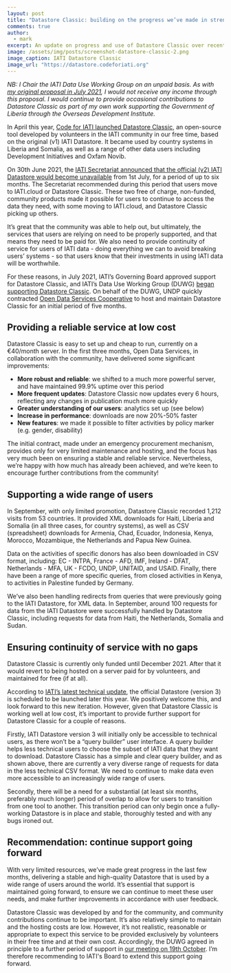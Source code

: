 ```yaml
---
layout: post
title: "Datastore Classic: building on the progress we’ve made in strengthening data use"
comments: true
author:
  - mark
excerpt: An update on progress and use of Datastore Classic over recent months, and a recommendation to continue support in the coming year.
image: /assets/img/posts/screenshot-datastore-classic-2.png
image_caption: IATI Datastore Classic
image_url: "https://datastore.codeforiati.org"
---
```


_NB: I Chair the IATI Data Use Working Group on an unpaid basis. As with [my original proposal in July 2021](https://iaticonnect.org/discussion/datastore-outage-duwg), I would not receive any income through this proposal. I would continue to provide occasional contributions to Datastore Classic as part of my own work supporting the Government of Liberia through the Overseas Development Institute._


In April this year, [Code for IATI launched Datastore Classic](https://codeforiati.org/blog/2021/04/08/datastore-classic/), an open-source tool developed by volunteers in the IATI community in our free time, based on the original (v1) IATI Datastore. It became used by country systems in Liberia and Somalia, as well as a range of other data users including Development Initiatives and Oxfam Novib.

On 30th June 2021, the [IATI Secretariat announced that the official (v2) IATI Datastore would become unavailable](https://iatistandard.org/en/news/technical-notice-2-iatis-datastore-to-be-integrated-in-new-unified-single-platform/) from 1st July, for a period of up to six months. The Secretariat recommended during this period that users move to IATI.cloud or Datastore Classic. These two free of charge, non-funded, community products made it possible for users to continue to access the data they need, with some moving to IATI.cloud, and Datastore Classic picking up others.

It’s great that the community was able to help out, but ultimately, the services that users are relying on need to be properly supported, and that means they need to be paid for. We also need to provide continuity of service for users of IATI data - doing everything we can to avoid breaking users’ systems - so that users know that their investments in using IATI data will be worthwhile.

For these reasons, in July 2021, IATI’s Governing Board approved support for Datastore Classic, and IATI’s Data Use Working Group (DUWG) [began supporting Datastore Classic](https://iaticonnect.org/discussion/datastore-outage-duwg). On behalf of the DUWG, UNDP quickly contracted [Open Data Services Cooperative](https://opendataservices.coop/) to host and maintain Datastore Classic for an initial period of five months.

## Providing a reliable service at low cost

Datastore Classic is easy to set up and cheap to run, currently on a €40/month server. In the first three months, Open Data Services, in collaboration with the community, have delivered some significant improvements:

* **More robust and reliable**: we shifted to a much more powerful server, and have maintained 99.9% uptime over this period
* **More frequent updates**: Datastore Classic now updates every 6 hours, reflecting any changes in publication much more quickly
* **Greater understanding of our users**: analytics set up (see below)
* **Increase in performance**: downloads are now 20%-50% faster
* **New features**: we made it possible to filter activities by policy marker (e.g. gender, disability)

The initial contract, made under an emergency procurement mechanism, provides only for very limited maintenance and hosting, and the focus has very much been on ensuring a stable and reliable service. Nevertheless, we’re happy with how much has already been achieved, and we’re keen to encourage further contributions from the community!

## Supporting a wide range of users

In September, with only limited promotion, Datastore Classic recorded 1,212 visits from 53 countries. It provided XML downloads for Haiti, Liberia and Somalia (in all three cases, for country systems), as well as CSV (spreadsheet) downloads for Armenia, Chad, Ecuador, Indonesia, Kenya, Morocco, Mozambique, the Netherlands and Papua New Guinea.

Data on the activities of specific donors has also been downloaded in CSV format, including: EC - INTPA, France - AFD, IMF, Ireland - DFAT, Netherlands - MFA, UK - FCDO, UNDP, UNITAID, and USAID. Finally, there have been a range of more specific queries, from closed activities in Kenya, to activities in Palestine funded by Germany.

We’ve also been handling redirects from queries that were previously going to the IATI Datastore, for XML data. In September, around 100 requests for data from the IATI Datastore were successfully handled by Datastore Classic, including requests for data from Haiti, the Netherlands, Somalia and Sudan.

## Ensuring continuity of service with no gaps

Datastore Classic is currently only funded until December 2021. After that it would revert to being hosted on a server paid for by volunteers, and maintained for free (if at all).

According to [IATI’s latest technical update](https://iatistandard.org/en/news/iati-tech-update-q2-q3-2021/), the official Datastore (version 3) is scheduled to be launched later this year. We positively welcome this, and look forward to this new iteration. However, given that Datastore Classic is working well at low cost, it’s important to provide further support for Datastore Classic for a couple of reasons.

Firstly, IATI Datastore version 3 will initially only be accessible to technical users, as there won’t be a “query builder” user interface. A query builder helps less technical users to choose the subset of IATI data that they want to download. Datastore Classic has a simple and clear query builder, and as shown above, there are currently a very diverse range of requests for data in the less technical CSV format. We need to continue to make data even more accessible to an increasingly wide range of users.

Secondly, there will be a need for a substantial (at least six months, preferably much longer) period of overlap to allow for users to transition from one tool to another. This transition period can only begin once a fully-working Datastore is in place and stable, thoroughly tested and with any bugs ironed out.

## Recommendation: continue support going forward

With very limited resources, we’ve made great progress in the last few months, delivering a stable and high-quality Datastore that is used by a wide range of users around the world. It’s essential that support is maintained going forward, to ensure we can continue to meet these user needs, and make further improvements in accordance with user feedback.

Datastore Classic was developed by and for the community, and community contributions continue to be important. It’s also relatively simple to maintain and the hosting costs are low. However, it’s not realistic, reasonable or appropriate to expect this service to be provided exclusively by volunteers in their free time and at their own cost. Accordingly, the DUWG agreed in principle to a further period of support in [our meeting on 19th October](https://iaticonnect.org/group/25/event/data-use-working-group-meeting-19-october-2021). I’m therefore recommending to IATI's Board to extend this support going forward.
